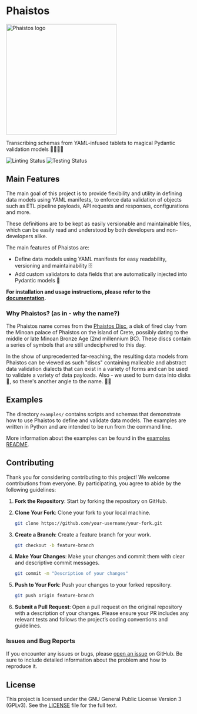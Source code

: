 # Phaistos

<img
    src=".github/assets/phaistos.png"
    alt="Phaistos logo"
    height="300"
/>

Transcribing schemas from YAML-infused tablets to magical Pydantic validation models 🧙‍♂️🧙‍♀️

![Linting Status](https://github.com/kamilrybacki/Phaistos/actions/workflows/lint-code.yml/badge.svg)
![Testing Status](https://github.com/kamilrybacki/Phaistos/actions/workflows/code-tests.yml/badge.svg)

## Main Features

The main goal of this project is to provide flexibility and utility in defining data models using YAML manifests,
to enforce data validation of objects such as ETL pipeline payloads, API requests and responses, configurations and more.

These definitions are to be kept as easily versionable and maintainable files, which can be easily read and understood by
both developers and non-developers alike.

The main features of Phaistos are:

* Define data models using YAML manifests for easy readability, versioning and maintainability 🗄️
* Add custom validators to data fields that are automatically injected into Pydantic models 💉

**For installation and usage instructions, please refer to the [documentation](https://phaistos.readthedocs.io/en/latest/).**

### Why Phaistos? (as in - why the name?)

The Phaistos name comes from the [Phaistos Disc](https://en.wikipedia.org/wiki/Phaistos_Disc), a disk of fired clay from the Minoan palace of Phaistos on the island of Crete, possibly dating to the middle or late Minoan Bronze Age (2nd millennium BC). These discs contain a series of symbols that are still undeciphered to this day.

In the show of unprecedented far-reaching, the resulting data models from Phaistos can be viewed as such "discs" containing malleable and abstract data validation dialects that can exist in a variety of forms and can be used to validate a variety of data payloads. Also - we used to burn data into disks 💽, so there's another angle to the name. 🤷‍♂️

## Examples

The directory `examples/` contains scripts and schemas that demonstrate how to use Phaistos to define and validate data models. The examples are written in Python and are intended to be run from the command line.

More information about the examples can be found in the [examples README](examples/README.md).

## Contributing

Thank you for considering contributing to this project! We welcome contributions from everyone. By participating, you agree to abide by the following guidelines:

1. **Fork the Repository**: Start by forking the repository on GitHub.
2. **Clone Your Fork**: Clone your fork to your local machine.

    ```sh
    git clone https://github.com/your-username/your-fork.git
    ```

3. **Create a Branch**: Create a feature branch for your work.

    ```sh
    git checkout -b feature-branch
    ```

4. **Make Your Changes**: Make your changes and commit them with clear and descriptive commit messages.

    ```sh
    git commit -m "Description of your changes"
    ```

5. **Push to Your Fork**: Push your changes to your forked repository.

    ```sh
    git push origin feature-branch
    ```

6. **Submit a Pull Request**: Open a pull request on the original repository with a description of your changes. Please ensure your PR includes any relevant tests and follows the project’s coding conventions and guidelines.

### Issues and Bug Reports

If you encounter any issues or bugs, please [open an issue](https://github.com/your-repository/issues) on GitHub. Be sure to include detailed information about the problem and how to reproduce it.

## License

This project is licensed under the GNU General Public License Version 3 (GPLv3). See the [LICENSE](LICENSE) file for the full text.
